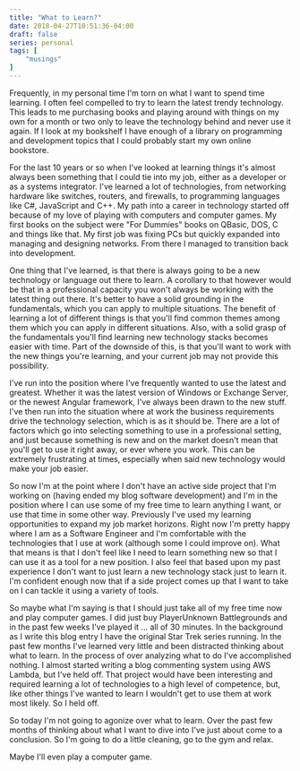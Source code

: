 ```yaml
---
title: "What to Learn?"
date: 2018-04-27T10:51:36-04:00
draft: false
series: personal
tags: [
    "musings"
]
---
```


Frequently, in my personal time I'm torn on what I want to spend time learning.  I often feel compelled to try to learn
the latest trendy technology.  This leads to me purchasing books and playing around with things on my own for a month or
two only to leave the technology behind and never use it again.  If I look at my bookshelf I have enough of a library
on programming and development topics that I could probably start my own online bookstore.

For the last 10 years or so when I've looked at learning things it's almost always been something that I could tie into
my job, either as a developer or as a systems integrator.  I've learned a lot of technologies, from networking hardware 
like switches, routers, and firewalls, to programming languages like C#, JavaScript and C++.  My path into a career in
technology started off because of my love of playing with computers and computer games.  My first books on the subject
were "For Dummies" books on QBasic, DOS, C and things like that.  My first job was fixing PCs but quickly expanded into
managing and designing networks.  From there I managed to transition back into development.

One thing that I've learned, is that there is always going to be a new technology or language out there to learn.  A corollary
to that however would be that in a professional capacity you won't always be working with the latest thing out there.  It's 
better to have a solid grounding in the fundamentals, which you can apply to multiple situations.  The benefit of learning
a lot of different things is that you'll find common themes among them which you can apply in different situations.  Also,
with a solid grasp of the fundamentals you'll find learning new technology stacks becomes easier with time.  Part of the downside 
of this, is that you'll want to work with the new things you're learning, and your current job may not provide this possibility.

I've run into the position where I've frequently wanted to use the latest and greatest.  Whether it was the latest version of 
Windows or Exchange Server, or the newest Angular framework, I've always been drawn to the new stuff.  I've then run into
the situation where at work the business requirements drive the technology selection, which is as it should be.  There are a
lot of factors which go into selecting something to use in a professional setting, and just because something is new and on
the market doesn't mean that you'll get to use it right away, or ever where you work.  This can be extremely frustrating at 
times, especially when said new technology would make your job easier.  

So now I'm at the point where I don't have an active side project that I'm working on (having ended my blog software development)
and I'm in the position where I can use some of my free time to learn anything I want, or use that time in some other way.  Previously
I've used my learning opportunities to expand my job market horizons.  Right now I'm pretty happy where I am as a Software Engineer and
I'm comfortable with the technologies that I use at work (although some I could improve on).  What that means is that I don't feel
like I need to learn something new so that I can use it as a tool for a new position.  I also feel that based upon my past experience
I don't want to just learn a new technology stack just to learn it.  I'm confident enough now that if a side project comes up
that I want to take on I can tackle it using a variety of tools.

So maybe what I'm saying is that I should just take all of my free time now and play computer games.  I did just buy PlayerUnknown 
Battlegrounds and in the past few weeks I've played it ... all of 30 minutes.  In the background as I write this blog entry I have
the original Star Trek series running.  In the past few months I've learned very little and been distracted thinking about what to learn.
In the process of over analyzing what to do I've accomplished nothing.  I almost started writing a blog commenting system using AWS
Lambda, but I've held off.  That project would have been interesting and required learning a lot of technologies to a high level of competence,
but, like other things I've wanted to learn I wouldn't get to use them at work most likely.  So I held off.

So today I'm not going to agonize over what to learn.  Over the past few months of thinking about what I want to dive into I've just about
come to a conclusion.  So I'm going to do a little cleaning, go to the gym and relax.  

Maybe I'll even play a computer game.  



